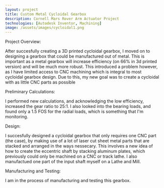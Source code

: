 ```yaml
---
layout: project
title: Custom Metal Cycloidal Gearbox
description: Cornell Mars Rover Arm Actuator Project
technologies: [Autodesk Inventor, Machining]
image: /assets/images/cycloidal1.png
---
```


Project Overview:

After succesfully creating a 3D printed cycloidal gearbox, I moved on to designing a gearbox that could be manufactured out of metal. This is important as a metal gearbox will increase efficiency (on 66% in 3d printed version) and will be much more robust. This introduced a problem however, as I have limited access to CNC machining which is integral to most cycloidal gearbox design. Due to this, my new goal was to create a cycloidal with as little CNC parts as possible

Preliminary Calculations:

I performed new calculations, and acknowledging the low efficiency, increased the gear ratio to 25:1. I also looked into the bearing loads, and found only a 1.5 FOS for the radial loads, which is something that I'm monitoring.

Design:

I succesfully designed a cycloidal gearbox that only requires one CNC part (the case), by making use of a lot of laser cut sheet metal parts that are stacked and arranged in the ways nessecary. This involves a new idea of how to create the eccentric shaft by stacking aluminum plates, which previously could only be machined on a CNC or track lathe. I also manufactued one part of the input shaft myself on a Lathe and Mill. 

Manufacturing and Testing:

I am in the process of manufacturing and testing this gearbox.